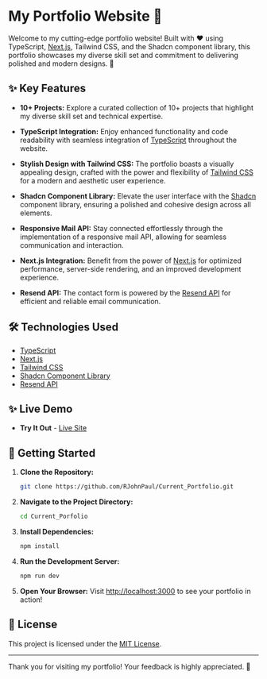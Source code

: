 # My Portfolio Website 🌟

Welcome to my cutting-edge portfolio website! Built with ❤️ using TypeScript, [Next.js](https://nextjs.org/), Tailwind CSS, and the Shadcn component library, this portfolio showcases my diverse skill set and commitment to delivering polished and modern designs. 🚀

## ✨ Key Features

- **10+ Projects:** Explore a curated collection of 10+ projects that highlight my diverse skill set and technical expertise.

- **TypeScript Integration:** Enjoy enhanced functionality and code readability with seamless integration of [TypeScript](https://www.typescriptlang.org/) throughout the website.

- **Stylish Design with Tailwind CSS:** The portfolio boasts a visually appealing design, crafted with the power and flexibility of [Tailwind CSS](https://tailwindcss.com/) for a modern and aesthetic user experience.

- **Shadcn Component Library:** Elevate the user interface with the [Shadcn](https://ui.shadcn.com/) component library, ensuring a polished and cohesive design across all elements.

- **Responsive Mail API:** Stay connected effortlessly through the implementation of a responsive mail API, allowing for seamless communication and interaction.

- **Next.js Integration:** Benefit from the power of [Next.js](https://nextjs.org/) for optimized performance, server-side rendering, and an improved development experience.

- **Resend API:** The contact form is powered by the [Resend API](https://resend.com/) for efficient and reliable email communication.

## 🛠️ Technologies Used

- [TypeScript](https://www.typescriptlang.org/)
- [Next.js](https://nextjs.org/)
- [Tailwind CSS](https://tailwindcss.com/)
- [Shadcn Component Library](https://ui.shadcn.com/)
- [Resend API](https://resend.com/)

## ✨ Live Demo
 - **Try It Out** - [Live Site](https://john-porfolio.vercel.app)

## 🚀 Getting Started

1. **Clone the Repository:**
   ```bash
   git clone https://github.com/RJohnPaul/Current_Portfolio.git
   ```

2. **Navigate to the Project Directory:**
   ```bash
   cd Current_Porfolio
   ```

3. **Install Dependencies:**
   ```bash
   npm install
   ```

4. **Run the Development Server:**
   ```bash
   npm run dev
   ```

5. **Open Your Browser:**
   Visit [http://localhost:3000](http://localhost:3000) to see your portfolio in action!

## 📝 License

This project is licensed under the [MIT License](LICENSE).

---

Thank you for visiting my portfolio! Your feedback is highly appreciated. 🙌
